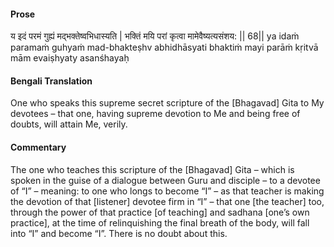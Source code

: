 #### Prose 

य इदं परमं गुह्यं मद्भक्तेष्वभिधास्यति |
भक्तिं मयि परां कृत्वा मामेवैष्यत्यसंशय: || 68||
ya idaṁ paramaṁ guhyaṁ mad-bhakteṣhv abhidhāsyati
bhaktiṁ mayi parāṁ kṛitvā mām evaiṣhyaty asanśhayaḥ

 #### Bengali Translation 

One who speaks this supreme secret scripture of the [Bhagavad] Gita to My devotees – that one, having supreme devotion to Me and being free of doubts, will attain Me, verily. 

 #### Commentary 

The one who teaches this scripture of the [Bhagavad] Gita – which is spoken in the guise of a dialogue between Guru and disciple – to a devotee of “I” – meaning: to one who longs to become “I” – as that teacher is making the devotion of that [listener] devotee firm in “I” – that one [the teacher] too, through the power of that practice [of teaching] and sadhana [one’s own practice], at the time of relinquishing the final breath of the body, will fall into “I” and become “I”. There is no doubt about this.